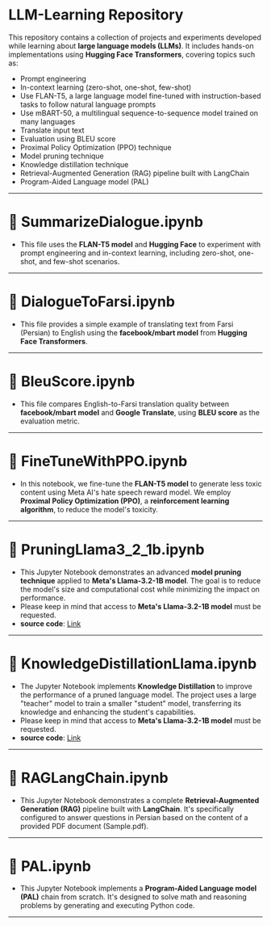 # LLM-Learning Repository
This repository contains a collection of projects and experiments developed while learning about **large language models (LLMs)**. It includes hands-on implementations using **Hugging Face Transformers**, covering topics such as:
* Prompt engineering
* In-context learning (zero-shot, one-shot, few-shot)
* Use FLAN-T5, a large language model fine-tuned with instruction-based tasks to follow natural language prompts
* Use mBART-50, a multilingual sequence-to-sequence model trained on many languages
* Translate input text
* Evaluation using BLEU score
* Proximal Policy Optimization (PPO) technique
* Model pruning technique
* Knowledge distillation technique
* Retrieval-Augmented Generation (RAG) pipeline built with LangChain
* Program-Aided Language model (PAL)

---

# 📝 SummarizeDialogue.ipynb
* This file uses the **FLAN-T5 model** and **Hugging Face** to experiment with prompt engineering and in-context learning, including zero-shot, one-shot, and few-shot scenarios.

---

# 📝 DialogueToFarsi.ipynb
* This file provides a simple example of translating text from Farsi (Persian) to English using the **facebook/mbart model** from **Hugging Face Transformers**.

---

# 📝 BleuScore.ipynb
* This file compares English-to-Farsi translation quality between **facebook/mbart model** and **Google Translate**, using **BLEU score** as the evaluation metric.

---

# 📝 FineTuneWithPPO.ipynb
* In this notebook, we fine-tune the **FLAN-T5 model** to generate less toxic content using Meta AI's hate speech reward model. We employ **Proximal Policy Optimization (PPO)**, a **reinforcement learning algorithm**, to reduce the model's toxicity.

---

# 📝 PruningLlama3_2_1b.ipynb
* This Jupyter Notebook demonstrates an advanced **model pruning technique** applied to **Meta's Llama-3.2-1B model**. The goal is to reduce the model's size and computational cost while minimizing the impact on performance.
* Please keep in mind that access to **Meta's Llama-3.2-1B model** must be requested.
* **source code**: [Link](https://github.com/peremartra/Large-Language-Model-Notebooks-Course/tree/main)

---

# 📝 KnowledgeDistillationLlama.ipynb
* The Jupyter Notebook implements **Knowledge Distillation** to improve the performance of a pruned language model. The project uses a large "teacher" model to train a smaller "student" model, transferring its knowledge and enhancing the student's capabilities.
* Please keep in mind that access to **Meta's Llama-3.2-1B model** must be requested.
* **source code**: [Link](https://github.com/peremartra/Large-Language-Model-Notebooks-Course/tree/main)

---
# 📝 RAGLangChain.ipynb
* This Jupyter Notebook demonstrates a complete **Retrieval-Augmented Generation (RAG)** pipeline built with **LangChain**. It's specifically configured to answer questions in Persian based on the content of a provided PDF document (Sample.pdf).

---

# 📝 PAL.ipynb
* This Jupyter Notebook implements a **Program-Aided Language model (PAL)** chain from scratch. It's designed to solve math and reasoning problems by generating and executing Python code.

---

